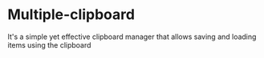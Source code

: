 # Multiple-clipboard
It's a simple yet effective clipboard manager that allows saving and loading items using the clipboard
